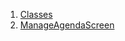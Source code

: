 

1. [Classes](file-___home_harshil_Desktop_open-source_palisadoes_talawa_lib_views_after_auth_screens_events_manage_agenda_items_screen/#classes)
2. [ManageAgendaScreen](file-___home_harshil_Desktop_open-source_palisadoes_talawa_lib_views_after_auth_screens_events_manage_agenda_items_screen/ManageAgendaScreen-class.html)
